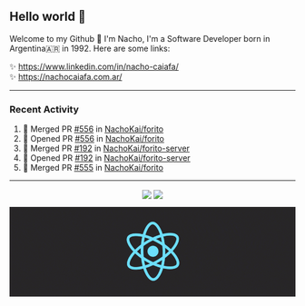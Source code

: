 ## Hello world 👋  
Welcome to my Github 🧙‍ I'm Nacho, I'm a Software Developer born in Argentina🇦🇷 in 1992. Here are some links:  
  
✨ https://www.linkedin.com/in/nacho-caiafa/  
✨ https://nachocaiafa.com.ar/  

---

### Recent Activity

<!--START_SECTION:activity-->
1. 🎉 Merged PR [#556](https://github.com/NachoKai/forito/pull/556) in [NachoKai/forito](https://github.com/NachoKai/forito)
2. 💪 Opened PR [#556](https://github.com/NachoKai/forito/pull/556) in [NachoKai/forito](https://github.com/NachoKai/forito)
3. 🎉 Merged PR [#192](https://github.com/NachoKai/forito-server/pull/192) in [NachoKai/forito-server](https://github.com/NachoKai/forito-server)
4. 💪 Opened PR [#192](https://github.com/NachoKai/forito-server/pull/192) in [NachoKai/forito-server](https://github.com/NachoKai/forito-server)
5. 🎉 Merged PR [#555](https://github.com/NachoKai/forito/pull/555) in [NachoKai/forito](https://github.com/NachoKai/forito)
<!--END_SECTION:activity-->

---

<p align="center">
    <img align='center' src="https://github-readme-stats.vercel.app/api?username=NachoKai&theme=react&hide_border=true&include_all_commits=false&count_private=true" />
    <img align="center" src="https://github-readme-stats.vercel.app/api/top-langs?username=NachoKai&langs_count=10&show_icons=true&locale=en&layout=compact&theme=react&hide_border=true" />
   <!-- <img align='center' src="https://github-readme-streak-stats.herokuapp.com/?user=NachoKai&theme=react&hide_border=true" /> -->
</p>

<p align="center">
    <img align='center' src='https://raw.githubusercontent.com/NachoKai/NachoKai/master/x3x5w638kkixi9s3h3vw.gif' >
</p>

